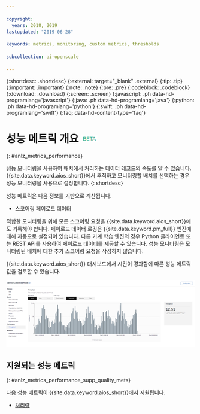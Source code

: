 ```yaml
---

copyright:
  years: 2018, 2019
lastupdated: "2019-06-28"

keywords: metrics, monitoring, custom metrics, thresholds

subcollection: ai-openscale

---
```


{:shortdesc: .shortdesc}
{:external: target="_blank" .external}
{:tip: .tip}
{:important: .important}
{:note: .note}
{:pre: .pre}
{:codeblock: .codeblock}
{:download: .download}
{:screen: .screen}
{:javascript: .ph data-hd-programlang='javascript'}
{:java: .ph data-hd-programlang='java'}
{:python: .ph data-hd-programlang='python'}
{:swift: .ph data-hd-programlang='swift'}
{:faq: data-hd-content-type='faq'}

# 성능 메트릭 개요 ![베타 태그](images/beta.png)
{: #anlz_metrics_performance}

성능 모니터링을 사용하여 배치에서 처리하는 데이터 레코드의 속도를 알 수 있습니다. {{site.data.keyword.aios_short}}에서 추적하고 모니터링할 배치를 선택하는 경우 성능 모니터링을 사용으로 설정합니다.
{: shortdesc}

성능 메트릭은 다음 정보를 기반으로 계산됩니다.

- 스코어링 페이로드 데이터

적합한 모니터링을 위해 모든 스코어링 요청을 {{site.data.keyword.aios_short}}에도 기록해야 합니다. 페이로드 데이터 로깅은 {{site.data.keyword.pm_full}} 엔진에 대해 자동으로 설정되어 있습니다. 다른 기계 학습 엔진의 경우 Python 클라이언트 또는 REST API를 사용하여 페이로드 데이터를 제공할 수 있습니다. 성능 모니터링은 모니터링된 배치에 대한 추가 스코어링 요청을 작성하지 않습니다.

{{site.data.keyword.aios_short}} 대시보드에서 시간이 경과함에 따른 성능 메트릭 값을 검토할 수 있습니다.

![성능 차트](images/performance_metrics_001.png)

## 지원되는 성능 메트릭
{: #anlz_metrics_performance_supp_quality_mets}

다음 성능 메트릭이 {{site.data.keyword.aios_short}}에서 지원됩니다.

- [처리량](https://test.cloud.ibm.com/docs/services/ai-openscale?topic=ai-openscale-performance_mets_through)
